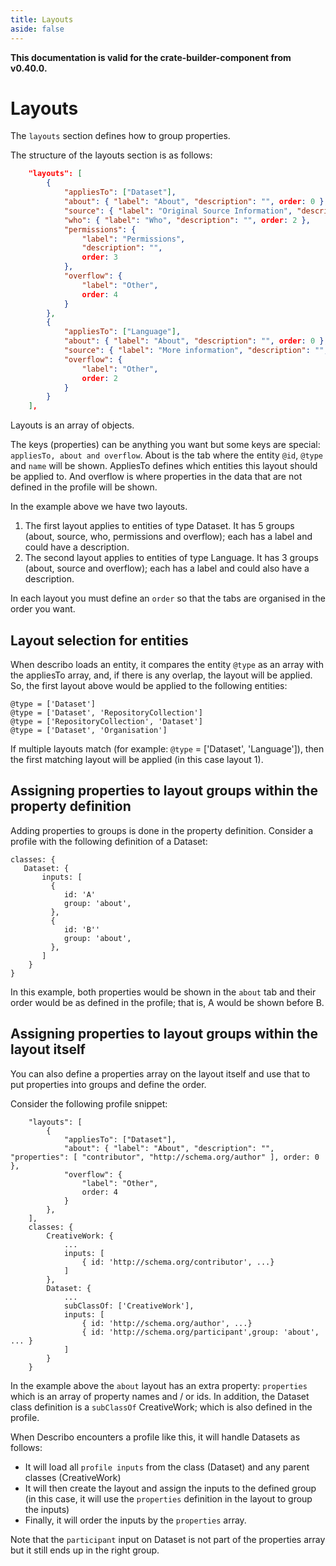 ```yaml
---
title: Layouts
aside: false
---
```


**This documentation is valid for the crate-builder-component from v0.40.0.**

# Layouts

The `layouts` section defines how to group properties.

The structure of the layouts section is as follows:

```JSON
    "layouts": [
        {
            "appliesTo": ["Dataset"],
            "about": { "label": "About", "description": "", order: 0 },
            "source": { "label": "Original Source Information", "description": "", order: 1 },
            "who": { "label": "Who", "description": "", order: 2 },
            "permissions": {
                "label": "Permissions",
                "description": "",
                order: 3
            },
            "overflow": {
                "label": "Other",
                order: 4
            }
        },
        {
            "appliesTo": ["Language"],
            "about": { "label": "About", "description": "", order: 0 },
            "source": { "label": "More information", "description": "", order: 1 },
            "overflow": {
                "label": "Other",
                order: 2
            }
        }
    ],
```

Layouts is an array of objects.

The keys (properties) can be anything you want but some keys are special:
`appliesTo, about and overflow`. About is the tab where the entity `@id`, `@type` and `name` will be
shown. AppliesTo defines which entities this layout should be applied to. And overflow is where
properties in the data that are not defined in the profile will be shown.

In the example above we have two layouts.

1. The first layout applies to entities of type Dataset. It has 5 groups (about, source, who,
   permissions and overflow); each has a label and could have a description.
2. The second layout applies to entities of type Language. It has 3 groups (about, source and
   overflow); each has a label and could also have a description.

In each layout you must define an `order` so that the tabs are organised in the order you want.

## Layout selection for entities

When describo loads an entity, it compares the entity `@type` as an array with the appliesTo array,
and, if there is any overlap, the layout will be applied. So, the first layout above would be
applied to the following entities:

```JS
@type = ['Dataset']
@type = ['Dataset', 'RepositoryCollection']
@type = ['RepositoryCollection', 'Dataset']
@type = ['Dataset', 'Organisation']
```

If multiple layouts match (for example: `@type` = ['Dataset', 'Language']), then the first matching
layout will be applied (in this case layout 1).

## Assigning properties to layout groups within the property definition

Adding properties to groups is done in the property definition. Consider a profile with the
following definition of a Dataset:

```JS
classes: {
   Dataset: {
       inputs: [
         {
            id: 'A'
            group: 'about',
         },
         {
            id: 'B''
            group: 'about',
         },
       ]
    }
}
```

In this example, both properties would be shown in the `about` tab and their order would be as
defined in the profile; that is, A would be shown before B.

## Assigning properties to layout groups within the layout itself

You can also define a properties array on the layout itself and use that to put properties into
groups and define the order.

Consider the following profile snippet:

```JS
    "layouts": [
        {
            "appliesTo": ["Dataset"],
            "about": { "label": "About", "description": "", "properties": [ "contributor", "http://schema.org/author" ], order: 0 },
            "overflow": {
                "label": "Other",
                order: 4
            }
        },
    ],
    classes: {
        CreativeWork: {
            ...
            inputs: [
                { id: 'http://schema.org/contributor', ...}
            ]
        },
        Dataset: {
            ...
            subClassOf: ['CreativeWork'],
            inputs: [
                { id: 'http://schema.org/author', ...}
                { id: 'http://schema.org/participant',group: 'about', ... }
            ]
        }
    }
```

In the example above the `about` layout has an extra property: `properties` which is an array of
property names and / or ids. In addition, the Dataset class definition is a `subClassOf`
CreativeWork; which is also defined in the profile.

When Describo encounters a profile like this, it will handle Datasets as follows:

-   It will load all `profile inputs` from the class (Dataset) and any parent classes (CreativeWork)
-   It will then create the layout and assign the inputs to the defined group (in this case, it will
    use the `properties` definition in the layout to group the inputs)
-   Finally, it will order the inputs by the `properties` array.

Note that the `participant` input on Dataset is not part of the properties array but it still ends
up in the right group.
